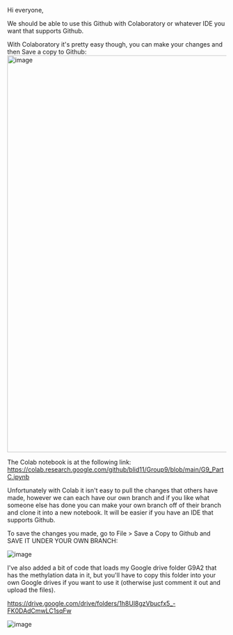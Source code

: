 
Hi everyone, 

We should be able to use this Github with Colaboratory or whatever IDE you want that supports Github. 

With Colaboratory it's pretty easy though, you can make your changes and then Save a copy to Github: 
<img width="913" alt="image" src="https://user-images.githubusercontent.com/82735611/189568688-c5cf8255-5b92-4b9b-b247-a31d01a05f79.png">

The Colab notebook is at the following link: 
https://colab.research.google.com/github/blid11/Group9/blob/main/G9_PartC.ipynb

Unfortunately with Colab it isn't easy to pull the changes that others have made, however we can each have our own branch and if you like what someone else has done you can make your own branch off of their branch and clone it into a new notebook. It will be easier if you have an IDE that supports Github. 

To save the changes you made, go to File > Save a Copy to Github and SAVE IT UNDER YOUR OWN BRANCH:

![image](https://user-images.githubusercontent.com/82735611/189572162-1672bdf2-7deb-4944-99cb-aaa6ead99ab9.png)

I've also added a bit of code that loads my Google drive folder G9A2 that has the methylation data in it, but you'll have to copy this folder into your own Google drives if you want to use it (otherwise just comment it out and upload the files). 

https://drive.google.com/drive/folders/1h8Ul8gzVbucfx5_-FK0DAdCmwLC1sqFw

![image](https://user-images.githubusercontent.com/82735611/189572783-2503512c-6c14-4a9b-b58a-cabbe23f9ab7.png)







